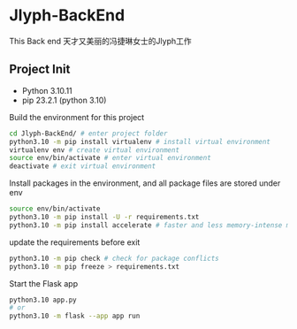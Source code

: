 # Jlyph-BackEnd
This Back end
天才又美丽的冯捷琳女士的Jlyph工作

## Project Init
- Python 3.10.11
- pip 23.2.1 (python 3.10)

Build the environment for this project
```bash
cd Jlyph-BackEnd/ # enter project folder
python3.10 -m pip install virtualenv # install virtual environment
virtualenv env # create virtual environment
source env/bin/activate # enter virtual environment
deactivate # exit virtual environment
```

Install packages in the environment, and all package files are stored under env
```bash
source env/bin/activate
python3.10 -m pip install -U -r requirements.txt
python3.10 -m pip install accelerate # faster and less memory-intense model loading
```

update the requirements before exit
```bash
python3.10 -m pip check # check for package conflicts
python3.10 -m pip freeze > requirements.txt
```

Start the Flask app
```bash
python3.10 app.py
# or
python3.10 -m flask --app app run
```